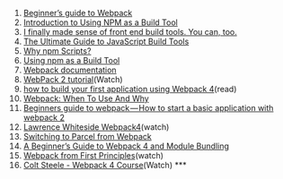 
1. [Beginner’s guide to Webpack](https://medium.com/javascript-training/beginner-s-guide-to-webpack-b1f1a3638460)
2. [Introduction to Using NPM as a Build Tool](https://medium.com/javascript-training/introduction-to-using-npm-as-a-build-tool-b41076f488b0)
3. [I finally made sense of front end build tools. You can, too.](https://medium.freecodecamp.org/making-sense-of-front-end-build-tools-3a1b3a87043b)
4. [The Ultimate Guide to JavaScript Build Tools](https://www.stackchief.com/blog/The%20Ultimate%20Guide%20to%20JavaScript%20Build%20Tools)
5. [Why npm Scripts?](https://css-tricks.com/why-npm-scripts/)
6. [Using npm as a Build Tool](https://scotch.io/tutorials/using-npm-as-a-build-tool)
7. [Webpack documentation](https://webpack.js.org/)
8. [WebPack 2 tutorial](https://www.youtube.com/watch?v=8DDVr6wjJzQ&list=PL55RiY5tL51rcCnrOrZixuOsZhAHHy6os&index=3)(Watch)
9. [how to build your first application using Webpack 4](https://blog.novatics.com.br/webpack-4-is-not-an-alien-language-e252ebb0e596)(read)
10. [Webpack: When To Use And Why](https://blog.andrewray.me/webpack-when-to-use-and-why/)
11. [Beginners guide to webpack — How to start a basic application with webpack 2](https://medium.com/@ahsan.ayaz/beginners-guide-to-webpack-how-to-start-a-basic-application-with-webpack-2-ebed3172fa8c)
12. [Lawrence Whiteside Webpack4](https://www.youtube.com/channel/UCuRGaS7uXLAIrCrxKN_Ke7g)(watch)
13. [Switching to Parcel from Webpack](https://logrocket.com/blog/switching-to-parcel-from-webpack/)
14. [A Beginner’s Guide to Webpack 4 and Module Bundling](https://www.sitepoint.com/beginners-guide-webpack-module-bundling/)
15. [Webpack from First Principles](https://www.youtube.com/watch?v=WQue1AN93YU&t=4s)(watch)
16. [Colt Steele - Webpack 4 Course](https://www.youtube.com/watch?v=3On5Z0gjf4U&index=1&list=PLblA84xge2_zwxh3XJqy6UVxS60YdusY8)(Watch) ***
